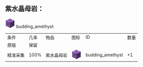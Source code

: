 ## 紫水晶母岩：
<img src="./mc_icon/buildingBlocks/budding_amethyst.png">
budding_amethyst

<table>
	<tablebody>
		<tr>
			<td>条件</td>
			<td>几率</td>
			<td>物品</td>
			<td>图标</td>
			<td>ID</td>
			<td>数量</td>
		</tr>
		<tr>
			<td>原版</td>
			<td>保留</td>
			<td></td>
			<td></td>
			<td></td>
			<td></td>
		</tr>
		<tr>
			<td>精准采集</td>
			<td>100%</td>
			<td>紫水晶母岩</td>
			<td><img src="./mc_icon/buildingBlocks/budding_amethyst.png"></td>
			<td>budding_amethyst</td>
			<td>+1</td>
		</tr>
	</tablebody>
</table>